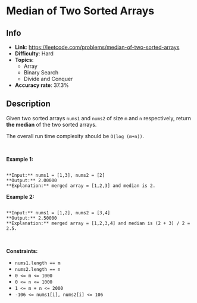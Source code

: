 # Median of Two Sorted Arrays

## Info  
- **Link**: https://leetcode.com/problems/median-of-two-sorted-arrays
- **Difficulty**: Hard  
- **Topics**:   
    - Array
    - Binary Search
    - Divide and Conquer
- **Accuracy rate**: 37.3%  

## Description  
    
Given two sorted arrays `nums1` and `nums2` of size `m` and `n` respectively, return **the median** of the two sorted arrays.


The overall run time complexity should be `O(log (m+n))`.


 


**Example 1:**



```

**Input:** nums1 = [1,3], nums2 = [2]
**Output:** 2.00000
**Explanation:** merged array = [1,2,3] and median is 2.

```

**Example 2:**



```

**Input:** nums1 = [1,2], nums2 = [3,4]
**Output:** 2.50000
**Explanation:** merged array = [1,2,3,4] and median is (2 + 3) / 2 = 2.5.

```

 


**Constraints:**


* `nums1.length == m`
* `nums2.length == n`
* `0 <= m <= 1000`
* `0 <= n <= 1000`
* `1 <= m + n <= 2000`
* `-106 <= nums1[i], nums2[i] <= 106`


  
    